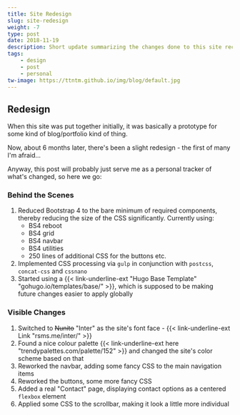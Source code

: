 ```yaml
---
title: Site Redesign
slug: site-redesign
weight: -7
type: post
date: 2018-11-19
description: Short update summarizing the changes done to this site recently.
tags:
    - design
    - post
    - personal
tw-image: https://ttntm.github.io/img/blog/default.jpg
---
```


## Redesign

When this site was put together initially, it was basically a prototype for some kind of blog/portfolio kind of thing.

Now, about 6 months later, there's been a slight redesign - the first of many I'm afraid...

Anyway, this post will probably just serve me as a personal tracker of what's changed, so here we go:

### Behind the Scenes

1. Reduced Bootstrap 4 to the bare minimum of required components, thereby reducing the size of the CSS significantly. Currently using:
    - BS4 reboot
    - BS4 grid
    - BS4 navbar
    - BS4 utilities
    - 250 lines of additional CSS for the buttons etc.
2. Implemented CSS processing via `gulp` in conjunction with `postcss`, `concat-css` and `cssnano`
3. Started using a {{< link-underline-ext "Hugo Base Template" "gohugo.io/templates/base/" >}}, which is supposed to be making future changes easier to apply globally

### Visible Changes

1. Switched to <s>Nunito</s> "Inter" as the site's font face - {{< link-underline-ext Link "rsms.me/inter/" >}}
2. Found a nice colour palette {{< link-underline-ext here "trendypalettes.com/palette/152" >}} and changed the site's color scheme based on that
3. Reworked the navbar, adding some fancy CSS to the main navigation items
4. Reworked the buttons, some more fancy CSS
5. Added a real "Contact" page, displaying contact options as a centered `flexbox` element
6. Applied some CSS to the scrollbar, making it look a little more individual